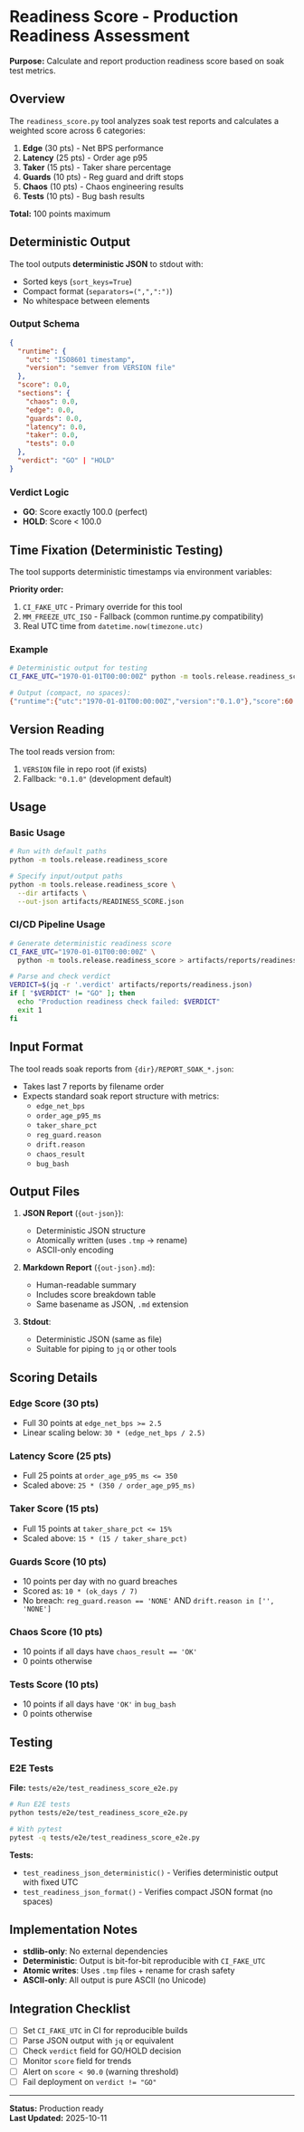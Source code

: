 # Readiness Score - Production Readiness Assessment

**Purpose:** Calculate and report production readiness score based on soak test metrics.

## Overview

The `readiness_score.py` tool analyzes soak test reports and calculates a weighted score across 6 categories:

1. **Edge** (30 pts) - Net BPS performance
2. **Latency** (25 pts) - Order age p95
3. **Taker** (15 pts) - Taker share percentage
4. **Guards** (10 pts) - Reg guard and drift stops
5. **Chaos** (10 pts) - Chaos engineering results
6. **Tests** (10 pts) - Bug bash results

**Total:** 100 points maximum

## Deterministic Output

The tool outputs **deterministic JSON** to stdout with:

- Sorted keys (`sort_keys=True`)
- Compact format (`separators=(",",":")`)
- No whitespace between elements

### Output Schema

```json
{
  "runtime": {
    "utc": "ISO8601 timestamp",
    "version": "semver from VERSION file"
  },
  "score": 0.0,
  "sections": {
    "chaos": 0.0,
    "edge": 0.0,
    "guards": 0.0,
    "latency": 0.0,
    "taker": 0.0,
    "tests": 0.0
  },
  "verdict": "GO" | "HOLD"
}
```

### Verdict Logic

- **GO**: Score exactly 100.0 (perfect)
- **HOLD**: Score < 100.0

## Time Fixation (Deterministic Testing)

The tool supports deterministic timestamps via environment variables:

**Priority order:**
1. `CI_FAKE_UTC` - Primary override for this tool
2. `MM_FREEZE_UTC_ISO` - Fallback (common runtime.py compatibility)
3. Real UTC time from `datetime.now(timezone.utc)`

### Example

```bash
# Deterministic output for testing
CI_FAKE_UTC="1970-01-01T00:00:00Z" python -m tools.release.readiness_score

# Output (compact, no spaces):
{"runtime":{"utc":"1970-01-01T00:00:00Z","version":"0.1.0"},"score":60.0,"sections":{"chaos":10.0,"edge":0.0,"guards":0.0,"latency":25.0,"taker":15.0,"tests":10.0},"verdict":"HOLD"}
```

## Version Reading

The tool reads version from:

1. `VERSION` file in repo root (if exists)
2. Fallback: `"0.1.0"` (development default)

## Usage

### Basic Usage

```bash
# Run with default paths
python -m tools.release.readiness_score

# Specify input/output paths
python -m tools.release.readiness_score \
  --dir artifacts \
  --out-json artifacts/READINESS_SCORE.json
```

### CI/CD Pipeline Usage

```bash
# Generate deterministic readiness score
CI_FAKE_UTC="1970-01-01T00:00:00Z" \
  python -m tools.release.readiness_score > artifacts/reports/readiness.json

# Parse and check verdict
VERDICT=$(jq -r '.verdict' artifacts/reports/readiness.json)
if [ "$VERDICT" != "GO" ]; then
  echo "Production readiness check failed: $VERDICT"
  exit 1
fi
```

## Input Format

The tool reads soak reports from `{dir}/REPORT_SOAK_*.json`:

- Takes last 7 reports by filename order
- Expects standard soak report structure with metrics:
  - `edge_net_bps`
  - `order_age_p95_ms`
  - `taker_share_pct`
  - `reg_guard.reason`
  - `drift.reason`
  - `chaos_result`
  - `bug_bash`

## Output Files

1. **JSON Report** (`{out-json}`):
   - Deterministic JSON structure
   - Atomically written (uses `.tmp` → rename)
   - ASCII-only encoding

2. **Markdown Report** (`{out-json}.md`):
   - Human-readable summary
   - Includes score breakdown table
   - Same basename as JSON, `.md` extension

3. **Stdout**:
   - Deterministic JSON (same as file)
   - Suitable for piping to `jq` or other tools

## Scoring Details

### Edge Score (30 pts)

- Full 30 points at `edge_net_bps >= 2.5`
- Linear scaling below: `30 * (edge_net_bps / 2.5)`

### Latency Score (25 pts)

- Full 25 points at `order_age_p95_ms <= 350`
- Scaled above: `25 * (350 / order_age_p95_ms)`

### Taker Score (15 pts)

- Full 15 points at `taker_share_pct <= 15%`
- Scaled above: `15 * (15 / taker_share_pct)`

### Guards Score (10 pts)

- 10 points per day with no guard breaches
- Scored as: `10 * (ok_days / 7)`
- No breach: `reg_guard.reason == 'NONE'` AND `drift.reason in ['', 'NONE']`

### Chaos Score (10 pts)

- 10 points if all days have `chaos_result == 'OK'`
- 0 points otherwise

### Tests Score (10 pts)

- 10 points if all days have `'OK'` in `bug_bash`
- 0 points otherwise

## Testing

### E2E Tests

**File:** `tests/e2e/test_readiness_score_e2e.py`

```bash
# Run E2E tests
python tests/e2e/test_readiness_score_e2e.py

# With pytest
pytest -q tests/e2e/test_readiness_score_e2e.py
```

**Tests:**
- `test_readiness_json_deterministic()` - Verifies deterministic output with fixed UTC
- `test_readiness_json_format()` - Verifies compact JSON format (no spaces)

## Implementation Notes

- **stdlib-only**: No external dependencies
- **Deterministic**: Output is bit-for-bit reproducible with `CI_FAKE_UTC`
- **Atomic writes**: Uses `.tmp` files + rename for crash safety
- **ASCII-only**: All output is pure ASCII (no Unicode)

## Integration Checklist

- [ ] Set `CI_FAKE_UTC` in CI for reproducible builds
- [ ] Parse JSON output with `jq` or equivalent
- [ ] Check `verdict` field for GO/HOLD decision
- [ ] Monitor `score` field for trends
- [ ] Alert on `score < 90.0` (warning threshold)
- [ ] Fail deployment on `verdict != "GO"`

---

**Status:** Production ready  
**Last Updated:** 2025-10-11

